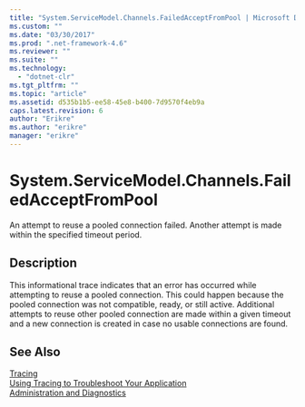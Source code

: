 ```yaml
---
title: "System.ServiceModel.Channels.FailedAcceptFromPool | Microsoft Docs"
ms.custom: ""
ms.date: "03/30/2017"
ms.prod: ".net-framework-4.6"
ms.reviewer: ""
ms.suite: ""
ms.technology: 
  - "dotnet-clr"
ms.tgt_pltfrm: ""
ms.topic: "article"
ms.assetid: d535b1b5-ee58-45e8-b400-7d9570f4eb9a
caps.latest.revision: 6
author: "Erikre"
ms.author: "erikre"
manager: "erikre"
---
```

# System.ServiceModel.Channels.FailedAcceptFromPool
An attempt to reuse a pooled connection failed. Another attempt is made within the specified timeout period.  
  
## Description  
 This informational trace indicates that an error has occurred while attempting to reuse a pooled connection. This could happen because the pooled connection was not compatible, ready, or still active. Additional attempts to reuse other pooled connection are made within a given timeout and a new connection is created in case no usable connections are found.  
  
## See Also  
 [Tracing](../../../../../docs/framework/wcf/diagnostics/tracing/tracing.md)   
 [Using Tracing to Troubleshoot Your Application](../../../../../docs/framework/wcf/diagnostics/tracing/using-tracing-to-troubleshoot-your-application.md)   
 [Administration and Diagnostics](../../../../../docs/framework/wcf/diagnostics/administration-and-diagnostics.md)